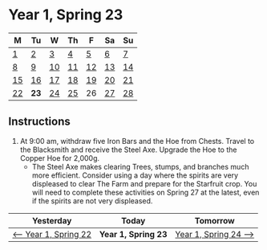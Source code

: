 <link rel="stylesheet" href="styles.css"></link>

# Year 1, Spring 23

| M                          | Tu                        | W                         | Th                        | F                         | Sa                        | Su                        |
| -------------------------- | ------------------------- | ------------------------- | ------------------------- |-------------------------- | ------------------------- | ------------------------- |
| [1](year-1-spring-1.md)    | [2](year-1-spring-2.md)   | [3](year-1-spring-3.md)   | [4](year-1-spring-4.md)   | [5](year-1-spring-5.md)   | [6](year-1-spring-6.md)   | [7](year-1-spring-7.md)   |
| [8](year-1-spring-8.md)    | [9](year-1-spring-9.md)   | [10](year-1-spring-10.md) | [11](year-1-spring-11.md) | [12](year-1-spring-12.md) | [13](year-1-spring-13.md) | [14](year-1-spring-14.md) |
| [15](year-1-spring-15.md)  | [16](year-1-spring-16.md) | [17](year-1-spring-17.md) | [18](year-1-spring-18.md) | [19](year-1-spring-19.md) | [20](year-1-spring-20.md) | [21](year-1-spring-21.md) |
| [22](year-1-spring-22.md)  | **23**                    | [24](year-1-spring-24.md) | [25](year-1-spring-25.md) | <span class="ng">26</span>| [27](year-1-spring-27.md) | [28](year-1-spring-28.md) |

## Instructions

1. At 9:00 am, withdraw five Iron Bars and the Hoe from Chests. Travel to the Blacksmith and receive the Steel Axe. Upgrade the Hoe to the Copper Hoe for 2,000g.
   - The Steel Axe makes clearing Trees, stumps, and branches much more efficient. Consider using a day where the spirits are very displeased to clear The Farm and prepare for the Starfruit crop. You will need to complete these activities on Spring 27 at the latest, even if the spirits are not very displeased.

| Yesterday                                   | Today                 | Tomorrow                                    |
| ------------------------------------------- | --------------------- | ------------------------------------------- |
| [⟵ Year 1, Spring 22](year-1-spring-22.md) | **Year 1, Spring 23** | [Year 1, Spring 24 ⟶](year-1-spring-24.md) |
